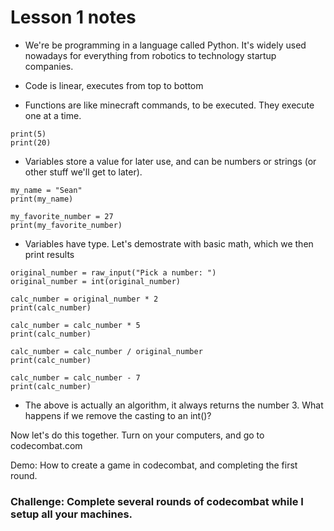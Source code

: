 # Lesson 1 notes

- We're be programming in a language called Python. It's widely used nowadays for everything from robotics to technology startup companies.
- Code is linear, executes from top to bottom

- Functions are like minecraft commands, to be executed. They execute one at a time.

```
print(5)
print(20)
```

- Variables store a value for later use, and can be numbers or strings (or other stuff we'll get to later). 

```
my_name = "Sean"
print(my_name)

my_favorite_number = 27
print(my_favorite_number)
```

- Variables have type. Let's demostrate with basic math, which we then print results

```
original_number = raw_input("Pick a number: ")
original_number = int(original_number)

calc_number = original_number * 2
print(calc_number)

calc_number = calc_number * 5
print(calc_number)

calc_number = calc_number / original_number
print(calc_number)

calc_number = calc_number - 7
print(calc_number)
```

- The above is actually an algorithm, it always returns the number 3. What happens if we remove the casting to an int()?

Now let's do this together. Turn on your computers, and go to codecombat.com

Demo: How to create a game in codecombat, and completing the first round.

### Challenge: Complete several rounds of codecombat while I setup all your machines.



